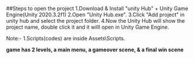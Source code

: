 ##Steps to open the project
1.Download & Install "unity Hub" + Unity Game Engine(Unity 2020.3.2f1)
2.Open "Unity Hub.exe".
3.Click "Add project" in unity hub and select the project folder.
4.Now the Unity Hub will show the project name, double click it and it willl open in Unity Game Engine.


Note:-
1.Scripts(codes) are inside Assets\Scripts.

**game has 2 levels, a main menu, a gameover scene, & a final win scene**
